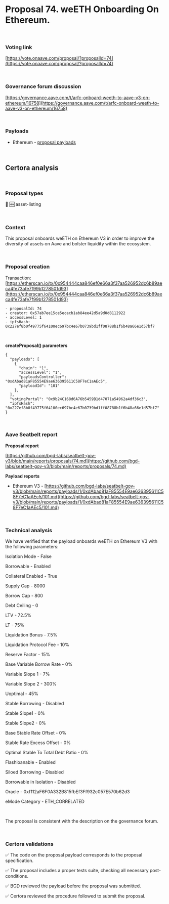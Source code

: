 # Proposal 74. weETH Onboarding On Ethereum.

<br>

### Voting link

[https://vote.onaave.com/proposal/?proposalId=74](https://vote.onaave.com/proposal/?proposalId=74)

<br>

### Governance forum discussion

[https://governance.aave.com/t/arfc-onboard-weeth-to-aave-v3-on-ethereum/16758](https://governance.aave.com/t/arfc-onboard-weeth-to-aave-v3-on-ethereum/16758)

<br>

### Payloads

* Ethereum - [proposal payloads](https://etherscan.io/address/0xFd6c481111e26DCE6CEfD2909ad0644111B6817f#code#F1#L1)

<br>

## Certora analysis

<br>

### Proposal types

:gem: :new: asset-listing

<br>

### Context

This proposal onboards weETH on Ethereum V3 in order to improve the diversity of assets on Aave and bolster liquidity within the ecosystem.

<br>

### Proposal creation

Transaction: [https://etherscan.io/tx/0x954444caa846ef0e66a3f37aa526952dc6b89aeca4fe73afe7f99b1278501d93](https://etherscan.io/tx/0x954444caa846ef0e66a3f37aa526952dc6b89aeca4fe73afe7f99b1278501d93)

```
- proposalId: 74
- creator: 0x57ab7ee15ce5ecacb1ab84ee42d5a9d0d8112922
- accessLevel: 1
- ipfsHash: 0x227ef8b0f49775f64100ec697bc4e67b0739bd1ff08788b1f6b48a66e1d57bf7
```

<br>

**createProposal() parameters**

```
{
  "payloads": [ 
    { 
      "chain": "1", 
      "accessLevel": "1", 
      "payloadsController": "0xdAbad81aF85554E9ae636395611C58F7eC1aAEc5", 
      "payloadId": "101" 
    }, 
  ], 
  "votingPortal": "0x9b24C168d6A76b5459B1d47071a54962a4df36c3", 
  "ipfsHash": "0x227ef8b0f49775f64100ec697bc4e67b0739bd1ff08788b1f6b48a66e1d57bf7" 
}
```

<br>

### Aave Seatbelt report

**Proposal report**

[https://github.com/bgd-labs/seatbelt-gov-v3/blob/main/reports/proposals/74.md](https://github.com/bgd-labs/seatbelt-gov-v3/blob/main/reports/proposals/74.md)

**Payload reports**

* Ethereum V3 - [https://github.com/bgd-labs/seatbelt-gov-v3/blob/main/reports/payloads/1/0xdAbad81aF85554E9ae636395611C58F7eC1aAEc5/101.md](https://github.com/bgd-labs/seatbelt-gov-v3/blob/main/reports/payloads/1/0xdAbad81aF85554E9ae636395611C58F7eC1aAEc5/101.md)

<br>

### Technical analysis

We have verified that the payload onboards weETH on Ethereum V3 with the following parameters:

Isolation Mode - False

Borrowable - Enabled

Collateral Enabled - True

Supply Cap - 8000

Borrow Cap - 800

Debt Ceiling - 0

LTV - 72.5%

LT - 75%

Liquidation Bonus - 7.5%

Liquidation Protocol Fee - 10%

Reserve Factor	- 15%

Base Variable Borrow Rate - 0%

Variable Slope 1 - 7%

Variable Slope 2 - 300%

Uoptimal - 45%

Stable Borrowing - Disabled

Stable Slope1 - 0%

Stable Slope2 - 0%

Base Stable Rate Offset - 0%

Stable Rate Excess Offset - 0%

Optimal Stable To Total Debt Ratio - 0%

Flashloanable - Enabled

Siloed Borrowing - Disabled

Borrowable in Isolation - Disabled

Oracle - 0xf112aF6F0A332B815fbEf3Ff932c057E570b62d3

eMode Category - ETH_CORRELATED

<br>

The proposal is consistent with the description on the governance forum.

<br>

### Certora validations

:white_check_mark: The code on the proposal payload corresponds to the proposal specification.

:white_check_mark: The proposal includes a proper tests suite, checking all necessary post-conditions. 

:white_check_mark: BGD reviewed the payload before the proposal was submitted. 

:white_check_mark: Certora reviewed the procedure followed to submit the proposal.
